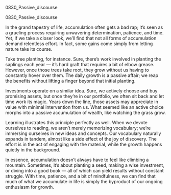 
0830_Passive_discourse


0830_Passive_discourse

In the grand tapestry of life, accumulation often gets a bad rap; it’s seen as a grueling process requiring unwavering determination, patience, and time. Yet, if we take a closer look, we’ll find that not all forms of accumulation demand relentless effort. In fact, some gains come simply from letting nature take its course.

Take tree planting, for instance. Sure, there’s work involved in planting the saplings each year — it’s hard graft that requires a bit of elbow grease. However, once those trees take root, they grow without us having to constantly hover over them. The daily growth is a passive affair; we reap the benefits without lifting a finger beyond that initial planting.

Investments operate on a similar idea. Sure, we actively choose and buy promising assets, but once they’re in our portfolio, we often sit back and let time work its magic. Years down the line, those assets may appreciate in value with minimal intervention from us. What seemed like an active choice morphs into a passive accumulation of wealth, like watching the grass grow.

Learning illustrates this principle perfectly as well. When we devote ourselves to reading, we aren’t merely memorizing vocabulary; we’re immersing ourselves in new ideas and concepts. Our vocabulary naturally expands in tandem, almost like a side effect of the joy of discovery. The effort is in the act of engaging with the material, while the growth happens quietly in the background.

In essence, accumulation doesn’t always have to feel like climbing a mountain. Sometimes, it’s about planting a seed, making a wise investment, or diving into a good book — all of which can yield results without constant struggle. With time, patience, and a bit of mindfulness, we can find that much of what we accumulate in life is simply the byproduct of our ongoing enthusiasm for growth.